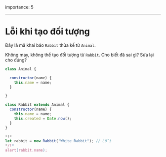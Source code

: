 importance: 5

---

# Lỗi khi tạo đối tượng

Đây là mã khai báo `Rabbit` thừa kế từ `Animal`.

Không may, không thể tạo đối tượng từ `Rabbit`. Cho biết đã sai gì? Sửa lại cho đúng?
```js run
class Animal {

  constructor(name) {
    this.name = name;
  }

}

class Rabbit extends Animal {
  constructor(name) {  
    this.name = name;
    this.created = Date.now();
  }
}

*!*
let rabbit = new Rabbit("White Rabbit"); // Lỗi
*/!*
alert(rabbit.name);
```
